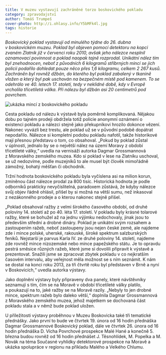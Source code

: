 ```yaml
---
title: V muzeu vystavují zachráněné torzo boskovického pokladu
category: zpravodajství
author: Tomáš Trumpeš
cover-photo: http://i.ohlasy.info/Y5bMFk4l.jpg
tags: historie
---
```


*Boskovický poklad vystavují od minulého týdne do 26. dubna v boskovickém muzeu. Poklad byl objeven pomocí detektoru na kopci zvaném Zlatník již v červenci roku 2010, avšak jeho nálezce nesplnil oznamovací povinnost a poklad naopak tajně rozprodal. Unikátní nález tím byl znehodnocen, neboť z původních 6 kilogramů stříbrných mincí se jich policii podařilo dohledat pouze něco přes 1,6 kilogramu, celkem 2 267 kusů. Zachráněn byl rovněž džbán, do kterého byl poklad zabalený v tkanině vložen a který byl pak uschován na bezpečném místě pod kamenem. To se odehrálo ve 40. letech 17. století, tedy v neklidné době, kdy v Evropě vrcholila třicetiletá válka. Při nálezu byl džbán asi 20 centimetrů pod povrchem.*

<img src="http://i.ohlasy.info/Y5bMFk4.jpg" alt="ukázka mincí z boskovického pokladu" class="img-responsive">

Cesta pokladu od nálezu k výstavě byla poměrně komplikovaná. Nějakou dobu po tajném prodeji obdržela totiž policie anonymní oznámení o existenci pokladu a nálezci stejně jako překupníkovi hrozilo dokonce vězení. Nakonec vyvázli bez trestu, ale poklad už se v původní podobě dopátrat nepodařilo. Nálezce si kompletní podobu pokladu nafotil, takže historikové mají přesnou představu o tom, co obsahoval. „Pokud by poklad zůstal v úplnosti, jednalo by se o největší nález na území Moravy z období třicetileté války,“ uvedla na vernisáži autorka Dagmar Grossmannová z Moravského zemského muzea. Kdo si poklad v lese na Zlatníku uschoval, se už nedozvíme, podle muzejníků to ale musel být člověk mimořádně zámožný, bohatý měšťan či obchodník. 

Tržní hodnota boskovického pokladu byla vyčíslena asi na milion korun, zmíněnou část nálezce prodal za 800 tisíc. Historická hodnota je podle odborníků prakticky nevyčíslitelná, paradoxem zůstává, že kdyby nálezce svůj objev řádně ohlásil, přišel by si možná na větší sumu, než inkasoval z nezákonného prodeje a o kterou nakonec stejně přišel.

„Poklad obsahoval ražby z velmi širokého časového období, od druhé poloviny 14. století až po 40. léta 17. století. V pokladu byly krásné tolarové ražby, které se bohužel až na jednu výjimku nedochovaly, jinak jsou to především střední a drobné dináry. Poklad je unikátní svým rozsahem a zastoupením ražeb, neboť zastoupeny jsou nejen české země, ale najdeme zde i mince polské, uherské, rakouské, široké spektrum salzburských feniků. Nejstarší je parvus Karla IV. ze druhé poloviny 14. století, najdeme zde rovněž mince nizozemské nebo mince papežského státu. Je to opravdu pestrá směsice různých ražeb, které jsme si dovolili připravit k výstavě a prezentovat. Snažili jsme se zpracovat zbytek pokladu v co nejkratším časovém intervalu, aby veřejnost měla možnost se s ním seznámit. K nám se dostal na konci roku 2013, za tři čtvrtě roku byl představen v Brně a nyní v Boskovicích,“ uvedla autorka výstavy.

Jako doplnění výstavy byly připraveny dva panely, které návštěvníky seznamují s tím, čím se na Moravě v období třicetileté války platilo, a poukazují na to, jaké ražby se na Moravě razily. „Nebyly to jen drobné mince, spektrum ražeb bylo daleko větší,“ doplnila Dagmar Grossmannová z Moravského zemského muzea, jehož majetkem se dochovaná část pokladu stala a v němž bude poklad uložen. 

U příležitosti výstavy proběhnou v Muzeu Boskovicka také tři tematické přednášky. Jako první to bude ve čtvrtek 19. února od 16 hodin přednáška Dagmar Grossmannové Boskovický poklad, dále ve čtvrtek 26. února od 16 hodin přednáška D. Vícha Povrchové prospekce Malé Hané a konečně 5. března budou rovněž od 16 hodin přednášet J. Těsnohlídek, M. Popelka a M. Novák na téma Současné vyhlídky detektorové prospekce na Moravě a ukázka spolupráce v regionu na příkladu Malého a Velkého Chlumu.
